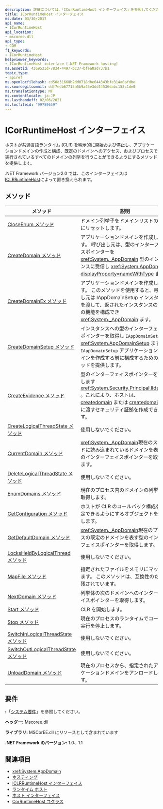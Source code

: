 ```yaml
---
description: 詳細については、「ICorRuntimeHost インターフェイス」を参照してください。
title: ICorRuntimeHost インターフェイス
ms.date: 03/30/2017
api_name:
- ICorRuntimeHost
api_location:
- mscoree.dll
api_type:
- COM
f1_keywords:
- ICorRuntimeHost
helpviewer_keywords:
- ICorRuntimeHost interface [.NET Framework hosting]
ms.assetid: 4369533d-7834-4497-bc37-bfea0ad737b1
topic_type:
- apiref
ms.openlocfilehash: cd50d31668b2dd0718dbe644343bfe314a0afdbe
ms.sourcegitcommit: ddf7edb67715a5b9a45e3dd44536dabc153c1de0
ms.translationtype: MT
ms.contentlocale: ja-JP
ms.lasthandoff: 02/06/2021
ms.locfileid: "99789659"
---
```

# <a name="icorruntimehost-interface"></a>ICorRuntimeHost インターフェイス

ホストが共通言語ランタイム (CLR) を明示的に開始および停止し、アプリケーションドメインの作成と構成、既定のドメインへのアクセス、およびプロセスで実行されているすべてのドメインの列挙を行うことができるようにするメソッドを提供します。  
  
 .NET Framework バージョン2.0 では、このインターフェイスは [ICLRRuntimeHost](iclrruntimehost-interface.md)によって置き換えられます。  
  
## <a name="methods"></a>メソッド  
  
|メソッド|説明|  
|------------|-----------------|  
|[CloseEnum メソッド](icorruntimehost-closeenum-method.md)|ドメイン列挙子をドメインリストの先頭にリセットします。|  
|[CreateDomain メソッド](icorruntimehost-createdomain-method.md)|アプリケーションドメインを作成します。 呼び出し元は、型のインターフェイスポインターを <xref:System._AppDomain> 型のインスタンスに受信し <xref:System.AppDomain?displayProperty=nameWithType> ます。|  
|[CreateDomainEx メソッド](icorruntimehost-createdomainex-method.md)|アプリケーションドメインを作成します。 このメソッドを使用すると、呼び出し元は IAppDomainSetup インスタンスを渡して、返されたインスタンスの追加の機能を構成でき <xref:System._AppDomain> ます。|  
|[CreateDomainSetup メソッド](icorruntimehost-createdomainsetup-method.md)|インスタンスへの型のインターフェイスポインターを取得し `IAppDomainSetup` <xref:System.AppDomainSetup> ます。 `IAppDomainSetup` アプリケーションドメインを作成する前に構成するためのメソッドを提供します。|  
|[CreateEvidence メソッド](icorruntimehost-createevidence-method.md)|型のインターフェイスポインターを取得します <xref:System.Security.Principal.IIdentity> 。これにより、ホストは、 [createdomain](icorruntimehost-createdomain-method.md) または [createdomainex](icorruntimehost-createdomainex-method.md)に渡すセキュリティ証拠を作成できます。|  
|[CreateLogicalThreadState メソッド](icorruntimehost-createlogicalthreadstate-method.md)|使用しないでください。|  
|[CurrentDomain メソッド](icorruntimehost-currentdomain-method.md)|<xref:System._AppDomain>現在のスレッドに読み込まれているドメインを表す型のインターフェイスポインターを取得します。|  
|[DeleteLogicalThreadState メソッド](icorruntimehost-deletelogicalthreadstate-method.md)|使用しないでください。|  
|[EnumDomains メソッド](icorruntimehost-enumdomains-method.md)|現在のプロセス内のドメインの列挙子を取得します。|  
|[GetConfiguration メソッド](icorruntimehost-getconfiguration-method.md)|ホストが CLR のコールバック構成を指定できるようにするオブジェクトを取得します。|  
|[GetDefaultDomain メソッド](icorruntimehost-getdefaultdomain-method.md)|<xref:System._AppDomain>現在のプロセスの既定のドメインを表す型のインターフェイスポインターを取得します。|  
|[LocksHeldByLogicalThread メソッド](icorruntimehost-locksheldbylogicalthread-method.md)|使用しないでください。|  
|[MapFile メソッド](icorruntimehost-mapfile-method.md)|指定されたファイルをメモリにマップします。 このメソッドは、互換性のために残されています。|  
|[NextDomain メソッド](icorruntimehost-nextdomain-method.md)|列挙体の次のドメインへのインターフェイスポインターを取得します。|  
|[Start メソッド](icorruntimehost-start-method.md)|CLR を開始します。|  
|[Stop メソッド](icorruntimehost-stop-method.md)|現在のプロセスのランタイムでコードの実行を停止します。|  
|[SwitchInLogicalThreadState メソッド](icorruntimehost-switchinlogicalthreadstate-method.md)|使用しないでください。|  
|[SwitchOutLogicalThreadState メソッド](icorruntimehost-switchoutlogicalthreadstate-method.md)|使用しないでください。|  
|[UnloadDomain メソッド](icorruntimehost-unloaddomain-method.md)|現在のプロセスから、指定されたアプリケーションドメインをアンロードします。|  
  
## <a name="requirements"></a>要件  

 **:**「[システム要件](../../get-started/system-requirements.md)」を参照してください。  
  
 **ヘッダー:** Mscoree.dll  
  
 **ライブラリ:** MSCorEE.dll にリソースとして含まれています  
  
 **.NET Framework のバージョン:** 1.0、1.1  
  
## <a name="see-also"></a>関連項目

- <xref:System.AppDomain>
- [ホスティング](index.md)
- [ICLRRuntimeHost インターフェイス](iclrruntimehost-interface.md)
- [ランタイム ホスト](/previous-versions/dotnet/netframework-4.0/a51xd4ze(v=vs.100))
- [ホスト インターフェイス](hosting-interfaces.md)
- [CorRuntimeHost コクラス](corruntimehost-coclass.md)
